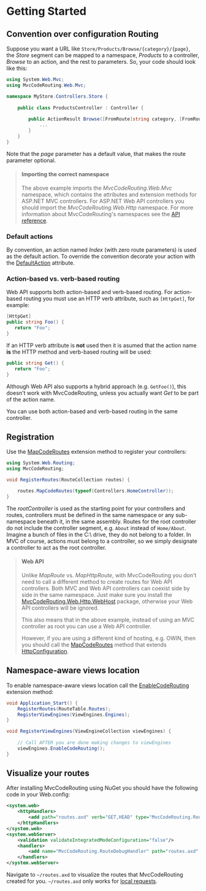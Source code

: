 Getting Started
===============

Convention over configuration Routing
-------------------------------------
Suppose you want a URL like `Store/Products/Browse/{category}/{page}`, the *Store* segment can be mapped to a namespace, *Products* to a controller, *Browse* to an action, and the rest to parameters. So, your code should look like this:

```csharp
using System.Web.Mvc;
using MvcCodeRouting.Web.Mvc;

namespace MyStore.Controllers.Store {
   
    public class ProductsController : Controller {
      
        public ActionResult Browse([FromRoute]string category, [FromRoute]int page = 1) { 
            ...
        }
    }
}
```

Note that the *page* parameter has a default value, that makes the route parameter optional.

> #### Importing the correct namespace
> The above example imports the *MvcCodeRouting.Web.Mvc* namespace, which contains the attributes and extension methods for ASP.NET MVC controllers. For ASP.NET Web API controllers you should import the *MvcCodeRouting.Web.Http* namespace. For more information about MvcCodeRouting's namespaces see the [API reference][1].

### Default actions

By convention, an action named *Index* (with zero route parameters) is used as the default action. To override the convention decorate your action with the [DefaultAction][2] attribute.

### Action-based vs. verb-based routing

Web API supports both action-based and verb-based routing. For action-based routing you must use an HTTP verb attribute, such as `[HttpGet]`, for example:

```csharp
[HttpGet]
public string Foo() {
   return "Foo";
}
```

If an HTTP verb attribute is **not** used then it is asumed that the action name **is** the HTTP method and verb-based routing will be used:

```csharp
public string Get() {
   return "Foo";
}
```

Although Web API also supports a hybrid approach (e.g. `GetFoo()`), this doesn't work with MvcCodeRouting, unless you actually want *Get* to be part of the action name.

You can use both action-based and verb-based routing in the same controller.

Registration
------------
Use the [MapCodeRoutes][3] extension method to register your controllers:

```csharp
using System.Web.Routing;
using MvcCodeRouting;

void RegisterRoutes(RouteCollection routes) {

    routes.MapCodeRoutes(typeof(Controllers.HomeController));
}
```

The *rootController* is used as the starting point for your controllers and routes, controllers must be defined in the same namespace or any sub-namespace beneath it, in the same assembly. Routes for the root controller do not include the controller segment, e.g. `About` instead of `Home/About`. Imagine a bunch of files in the C:\ drive, they do not belong to a folder. In MVC of course, actions must belong to a controller, so we simply designate a controller to act as the root controller. 

> #### Web API
> Unlike *MapRoute* vs. *MapHttpRoute*, with MvcCodeRouting you don't need to call a different method to create routes for Web API controllers. Both MVC and Web API controllers can coexist side by side in the same namespace. Just make sure you install the [MvcCodeRouting.Web.Http.WebHost][5] package, otherwise your Web API controllers will be ignored.
> 
> This also means that in the above example, instead of using an MVC controller as root you can use a Web API controller.
> 
> However, if you are using a different kind of hosting, e.g. OWIN, then you should call the [MapCodeRoutes][4] method that extends [HttpConfiguration][6].

Namespace-aware views location
------------------------------
To enable namespace-aware views location call the [EnableCodeRouting][7] extension method:

```csharp
void Application_Start() {
    RegisterRoutes(RouteTable.Routes);
    RegisterViewEngines(ViewEngines.Engines);
}

void RegisterViewEngines(ViewEngineCollection viewEngines) {
     
    // Call AFTER you are done making changes to viewEngines
    viewEngines.EnableCodeRouting();
}
```

Visualize your routes
---------------------
After installing MvcCodeRouting using NuGet you should have the following code in your Web.config:

```xml
<system.web>
    <httpHandlers>
        <add path="routes.axd" verb="GET,HEAD" type="MvcCodeRouting.RouteDebugHandler, MvcCodeRouting"/>
    </httpHandlers>
</system.web>
<system.webServer>
    <validation validateIntegratedModeConfiguration="false"/>
    <handlers>
        <add name="MvcCodeRouting.RouteDebugHandler" path="routes.axd" verb="GET,HEAD" type="MvcCodeRouting.RouteDebugHandler, MvcCodeRouting"/>
    </handlers>
</system.webServer>
```

Navigate to `~/routes.axd` to visualize the routes that MvcCodeRouting created for you. `~/routes.axd` only works for [local requests][8].

[1]: api/README.md
[2]: api/MvcCodeRouting.Web.Mvc/DefaultActionAttribute/README.md
[3]: api/MvcCodeRouting/CodeRoutingExtensions/README.md#methods
[4]: api/MvcCodeRouting/CodeRoutingHttpExtensions/README.md#methods
[5]: Installing.md
[6]: http://msdn.microsoft.com/en-us/library/system.web.http.httpconfiguration
[7]: api/MvcCodeRouting/CodeRoutingExtensions/EnableCodeRouting_1.md
[8]: http://msdn.microsoft.com/en-us/library/system.web.httprequest.islocal
